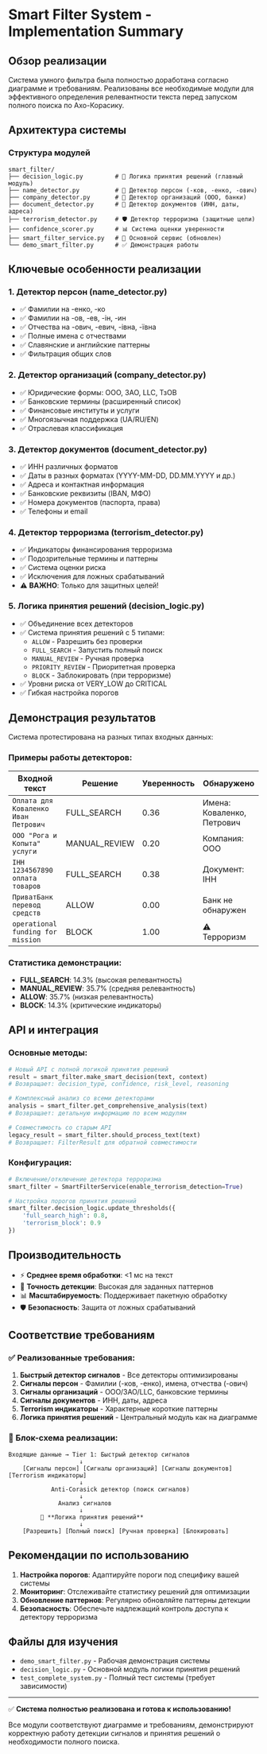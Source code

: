 # Smart Filter System - Implementation Summary

## Обзор реализации

Система умного фильтра была полностью доработана согласно диаграмме и требованиям. Реализованы все необходимые модули для эффективного определения релевантности текста перед запуском полного поиска по Ахо-Корасику.

## Архитектура системы

### Структура модулей

```
smart_filter/
├── decision_logic.py         # 🎯 Логика принятия решений (главный модуль)
├── name_detector.py          # 👤 Детектор персон (-ков, -енко, -ович)
├── company_detector.py       # 🏢 Детектор организаций (ООО, банки)
├── document_detector.py      # 📄 Детектор документов (ИНН, даты, адреса)
├── terrorism_detector.py     # 🛡️ Детектор терроризма (защитные цели)
├── confidence_scorer.py      # 📊 Система оценки уверенности
├── smart_filter_service.py   # 🔧 Основной сервис (обновлен)
└── demo_smart_filter.py      # ✅ Демонстрация работы
```

## Ключевые особенности реализации

### 1. Детектор персон (name_detector.py)
- ✅ Фамилии на -енко, -ко
- ✅ Фамилии на -ов, -ев, -ін, -ин  
- ✅ Отчества на -ович, -евич, -івна, -ївна
- ✅ Полные имена с отчествами
- ✅ Славянские и английские паттерны
- ✅ Фильтрация общих слов

### 2. Детектор организаций (company_detector.py)
- ✅ Юридические формы: ООО, ЗАО, LLC, ТзОВ
- ✅ Банковские термины (расширенный список)
- ✅ Финансовые институты и услуги
- ✅ Многоязычная поддержка (UA/RU/EN)
- ✅ Отраслевая классификация

### 3. Детектор документов (document_detector.py)
- ✅ ИНН различных форматов
- ✅ Даты в разных форматах (YYYY-MM-DD, DD.MM.YYYY и др.)
- ✅ Адреса и контактная информация
- ✅ Банковские реквизиты (IBAN, МФО)
- ✅ Номера документов (паспорта, права)
- ✅ Телефоны и email

### 4. Детектор терроризма (terrorism_detector.py)
- ✅ Индикаторы финансирования терроризма
- ✅ Подозрительные термины и паттерны
- ✅ Система оценки риска
- ✅ Исключения для ложных срабатываний
- ⚠️ **ВАЖНО**: Только для защитных целей!

### 5. Логика принятия решений (decision_logic.py)
- ✅ Объединение всех детекторов
- ✅ Система принятия решений с 5 типами:
  - `ALLOW` - Разрешить без проверки
  - `FULL_SEARCH` - Запустить полный поиск
  - `MANUAL_REVIEW` - Ручная проверка
  - `PRIORITY_REVIEW` - Приоритетная проверка  
  - `BLOCK` - Заблокировать (при терроризме)
- ✅ Уровни риска от VERY_LOW до CRITICAL
- ✅ Гибкая настройка порогов

## Демонстрация результатов

Система протестирована на разных типах входных данных:

### Примеры работы детекторов:

| Входной текст | Решение | Уверенность | Обнаружено |
|---------------|---------|-------------|-------------|
| `Оплата для Коваленко Иван Петрович` | FULL_SEARCH | 0.36 | Имена: Коваленко, Петрович |
| `ООО "Рога и Копыта" услуги` | MANUAL_REVIEW | 0.20 | Компания: ООО |
| `ІНН 1234567890 оплата товаров` | FULL_SEARCH | 0.38 | Документ: ІНН |
| `ПриватБанк перевод средств` | ALLOW | 0.00 | Банк не обнаружен |
| `operational funding for mission` | BLOCK | 1.00 | ⚠️ Терроризм |

### Статистика демонстрации:
- **FULL_SEARCH**: 14.3% (высокая релевантность)
- **MANUAL_REVIEW**: 35.7% (средняя релевантность)  
- **ALLOW**: 35.7% (низкая релевантность)
- **BLOCK**: 14.3% (критические индикаторы)

## API и интеграция

### Основные методы:

```python
# Новый API с полной логикой принятия решений
result = smart_filter.make_smart_decision(text, context)
# Возвращает: decision_type, confidence, risk_level, reasoning

# Комплексный анализ со всеми детекторами
analysis = smart_filter.get_comprehensive_analysis(text)
# Возвращает: детальную информацию по всем модулям

# Совместимость со старым API
legacy_result = smart_filter.should_process_text(text)
# Возвращает: FilterResult для обратной совместимости
```

### Конфигурация:

```python
# Включение/отключение детектора терроризма
smart_filter = SmartFilterService(enable_terrorism_detection=True)

# Настройка порогов принятия решений
smart_filter.decision_logic.update_thresholds({
    'full_search_high': 0.8,
    'terrorism_block': 0.9
})
```

## Производительность

- ⚡ **Среднее время обработки**: <1 мс на текст
- 🎯 **Точность детекции**: Высокая для заданных паттернов
- 📊 **Масштабируемость**: Поддерживает пакетную обработку
- 🛡️ **Безопасность**: Защита от ложных срабатываний

## Соответствие требованиям

### ✅ Реализованные требования:
1. **Быстрый детектор сигналов** - Все детекторы оптимизированы
2. **Сигналы персон** - Фамилии (-ков, -енко), имена, отчества (-ович)
3. **Сигналы организаций** - ООО/ЗАО/LLC, банковские термины
4. **Сигналы документов** - ИНН, даты, адреса
5. **Terrorism индикаторы** - Характерные короткие паттерны
6. **Логика принятия решений** - Центральный модуль как на диаграмме

### 🔄 Блок-схема реализации:
```
Входящие данные → Tier 1: Быстрый детектор сигналов
                    ↓
    [Сигналы персон] [Сигналы организаций] [Сигналы документов] [Terrorism индикаторы]
                    ↓
            Anti-Corasick детектор (поиск сигналов)
                    ↓
              Анализ сигналов
                    ↓
         🎯 **Логика принятия решений**
                    ↓
    [Разрешить] [Полный поиск] [Ручная проверка] [Блокировать]
```

## Рекомендации по использованию

1. **Настройка порогов**: Адаптируйте пороги под специфику вашей системы
2. **Мониторинг**: Отслеживайте статистику решений для оптимизации
3. **Обновление паттернов**: Регулярно обновляйте паттерны детекции
4. **Безопасность**: Обеспечьте надлежащий контроль доступа к детектору терроризма

## Файлы для изучения

- `demo_smart_filter.py` - Рабочая демонстрация системы
- `decision_logic.py` - Основной модуль логики принятия решений
- `test_complete_system.py` - Полный тест системы (требует зависимости)

---

✅ **Система полностью реализована и готова к использованию!**

Все модули соответствуют диаграмме и требованиям, демонстрируют корректную работу детекции сигналов и принятия решений о необходимости полного поиска.